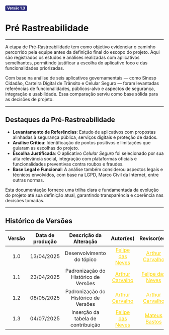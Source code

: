 <span style="background-color:#2c2c7c; color:white; font-size:0.8em; font-weight: bold; padding:2px 6px; border-radius:4px;">Versão 1.3</span>

# Pré Rastreabilidade

---

A etapa de Pré-Rastreabilidade tem como objetivo evidenciar o caminho percorrido pela equipe antes da definição final do escopo do projeto. Aqui são registrados os estudos e análises realizadas com aplicativos semelhantes, permitindo justificar a escolha do aplicativo foco e das funcionalidades priorizadas.

Com base na análise de seis aplicativos governamentais — como Sinesp Cidadão, Carteira Digital de Trânsito e Celular Seguro — foram levantadas referências de funcionalidades, públicos-alvo e aspectos de segurança, integração e usabilidade. Essa comparação serviu como base sólida para as decisões de projeto.

---

## Destaques da Pré-Rastreabilidade

- **Levantamento de Referências**: Estudo de aplicativos com propostas alinhadas à segurança pública, serviços digitais e proteção de dados.
- **Análise Crítica**: Identificação de pontos positivos e limitações que guiaram as escolhas do projeto.
- **Escolha Justificada**: O aplicativo *Celular Seguro* foi selecionado por sua alta relevância social, integração com plataformas oficiais e funcionalidades preventivas contra roubos e fraudes.
- **Base Legal e Funcional**: A análise também considerou aspectos legais e técnicos envolvidos, com base na LGPD, Marco Civil da Internet, entre outras normas.

Esta documentação fornece uma trilha clara e fundamentada da evolução do projeto até sua definição atual, garantindo transparência e coerência nas decisões tomadas.

---
## Histórico de Versões 

| Versão | Data de produção   | Descrição da Alteração                               | Autor(es)             | Revisor(es)      |Data de Revisão |
| :----: | :----------------: | :--------------------------------------------------: | :-------------------: | :-------------:  |  :-----------: |
| 1.0 | 13/04/2025 | Desenvolvimento do tópico |<a style="color:gold;" href="https://github.com/FelipeFreire-gf" target="_blank">Felipe das Neves</a> |<a style="color:gold;" href="https://github.com/arthurlleite" target="_blank">Arthur Carvalho</a>| 23/04/2025|
| 1.1| 23/04/2025| Padronização do Histórico de Versões| <a style="color:gold;" href="https://github.com/arthurlleite" target="_blank">Arthur Carvalho</a>| <a style="color:gold;" href="https://github.com/FelipeFreire-gf" target="_blank">Felipe das Neves</a>| 23/04/2025|
| 1.2| 08/05/2025| Padronização do Histórico de Versões| <a style="color:gold;" href="https://github.com/arthurlleite" target="_blank">Arthur Carvalho</a>| <a style="color:gold;" href="https://github.com/arthurlleite" target="_blank">Arthur Carvalho</a>| 08/05/2025|
| 1.3    | 04/07/2025 | Inserção da tabela de contribuição| <a style="color:gold;" href="https://github.com/FelipeFreire-gf" target="_blank">Felipe das Neves</a> | <a style="color:gold;" href="https://github.com/MateuSansete" target="_blank">Mateus Bastos</a>| 04/07/2025|